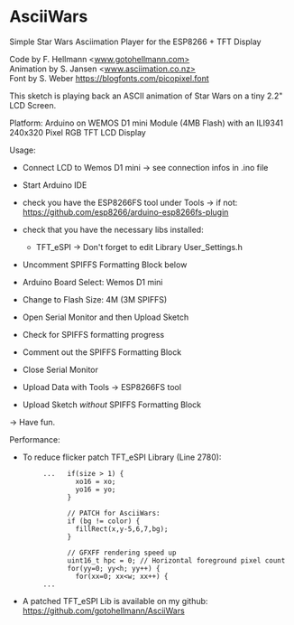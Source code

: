 # AsciiWars
Simple Star Wars Asciimation Player for the ESP8266 + TFT Display

Code by        F. Hellmann  <www.gotohellmann.com>  
Animation by   S. Jansen    <www.asciimation.co.nz>  
Font by        S. Weber     <https://blogfonts.com/picopixel.font>  
 
 This sketch is playing back an ASCII animation of 
 Star Wars on a tiny 2.2" LCD Screen. 

 Platform: 
 Arduino on WEMOS D1 mini Module (4MB Flash)
 with an ILI9341 240x320 Pixel RGB TFT LCD Display
 
 
 Usage:     
 
 - Connect LCD to Wemos D1 mini
   -> see connection infos in .ino file
 - Start Arduino IDE
 - check you have the ESP8266FS tool under Tools
  -> if not: https://github.com/esp8266/arduino-esp8266fs-plugin
    
 - check that you have the necessary libs installed:
   - TFT_eSPI
      -> Don't forget to edit Library User_Settings.h
                 
 - Uncomment SPIFFS Formatting Block below
 - Arduino Board Select: Wemos D1 mini
 - Change to Flash Size: 4M (3M SPIFFS)
 - Open Serial Monitor and then Upload Sketch
 - Check for SPIFFS formatting progress
 - Comment out the SPIFFS Formatting Block
 
 - Close Serial Monitor 
 - Upload Data with Tools -> ESP8266FS tool
 - Upload Sketch _without_ SPIFFS Formatting Block
      
 -> Have fun.

 Performance:

 - To reduce flicker patch TFT_eSPI Library (Line 2780):
            
            ...   if(size > 1) {
                    xo16 = xo;
                    yo16 = yo;
                  }
            
                  // PATCH for AsciiWars:
                  if (bg != color) {
                    fillRect(x,y-5,6,7,bg);
                  }
                  
                  // GFXFF rendering speed up
                  uint16_t hpc = 0; // Horizontal foreground pixel count
                  for(yy=0; yy<h; yy++) {
                    for(xx=0; xx<w; xx++) {
            ...

  - A patched TFT_eSPI Lib is available on my github: 
  https://github.com/gotohellmann/AsciiWars
              
